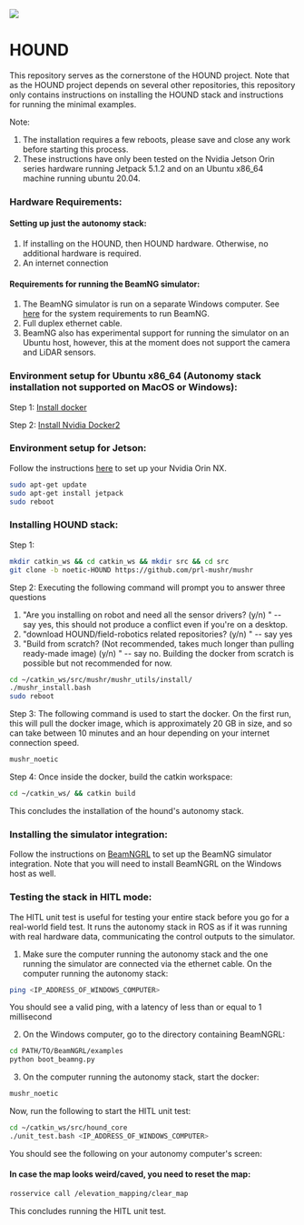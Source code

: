 ![](content/hound.png)
# HOUND
This repository serves as the cornerstone of the HOUND project. Note that as the HOUND project depends on several other repositories, this repository only contains instructions on installing the HOUND stack and instructions for running the minimal examples.

Note: 
1) The installation requires a few reboots, please save and close any work before starting this process.
2) These instructions have only been tested on the Nvidia Jetson Orin series hardware running Jetpack 5.1.2 and on an Ubuntu x86_64 machine running ubuntu 20.04.

### Hardware Requirements:
#### Setting up just the autonomy stack:
1) If installing on the HOUND, then HOUND hardware. Otherwise, no additional hardware is required.
2) An internet connection

#### Requirements for running the BeamNG simulator:
1) The BeamNG simulator is run on a separate Windows computer. See [here](https://documentation.beamng.com/support/troubleshooting/requirements/) for the system requirements to run BeamNG.
2) Full duplex ethernet cable.
3) BeamNG also has experimental support for running the simulator on an Ubuntu host, however, this at the moment does not support the camera and LiDAR sensors.

### Environment setup for Ubuntu x86_64 (Autonomy stack installation not supported on MacOS or Windows):
Step 1: [Install docker](https://docs.docker.com/desktop/install/debian/#install-docker-desktop)

Step 2: [Install Nvidia Docker2](https://docs.nvidia.com/datacenter/cloud-native/container-toolkit/install-guide.html#installing-on-ubuntu-and-debian)

### Environment setup for Jetson:
Follow the instructions [here](https://github.com/sidtalia/HOUND_hardware) to set up your Nvidia Orin NX.
```bash
sudo apt-get update
sudo apt-get install jetpack
sudo reboot
```

### Installing HOUND stack:
Step 1:
```bash
mkdir catkin_ws && cd catkin_ws && mkdir src && cd src
git clone -b noetic-HOUND https://github.com/prl-mushr/mushr
```

Step 2: Executing the following command will prompt you to answer three questions
1) "Are you installing on robot and need all the sensor drivers? (y/n) " -- say yes, this should not produce a conflict even if you're on a desktop.
2) "download HOUND/field-robotics related repositories? (y/n) " -- say yes
3) "Build from scratch? (Not recommended, takes much longer than pulling ready-made image) (y/n) " -- say no.
Building the docker from scratch is possible but not recommended for now.
```bash
cd ~/catkin_ws/src/mushr/mushr_utils/install/
./mushr_install.bash
sudo reboot
```

Step 3: The following command is used to start the docker. On the first run, this will pull the docker image, which is approximately 20 GB in size, and so can take between 10 minutes and an hour depending on your internet connection speed.
```bash
mushr_noetic
```

Step 4: Once inside the docker, build the catkin workspace:
```bash
cd ~/catkin_ws/ && catkin build
```

This concludes the installation of the hound's autonomy stack.

### Installing the simulator integration:
Follow the instructions on [BeamNGRL](https://github.com/sidtalia/BeamNGRL) to set up the BeamNG simulator integration.
Note that you will need to install BeamNGRL on the Windows host as well. 

### Testing the stack in HITL mode:
The HITL unit test is useful for testing your entire stack before you go for a real-world field test. It runs the autonomy stack in ROS as if it was running with real hardware data, communicating the control outputs to the simulator.

1) Make sure the computer running the autonomy stack and the one running the simulator are connected via the ethernet cable. On the computer running the autonomy stack:
```bash
ping <IP_ADDRESS_OF_WINDOWS_COMPUTER>
```
You should see a valid ping, with a latency of less than or equal to 1 millisecond

2) On the Windows computer, go to the directory containing BeamNGRL:
```bash
cd PATH/TO/BeamNGRL/examples
python boot_beamng.py
```

3) On the computer running the autonomy stack, start the docker: 
```bash
mushr_noetic
```

Now, run the following to start the HITL unit test:
```bash
cd ~/catkin_ws/src/hound_core
./unit_test.bash <IP_ADDRESS_OF_WINDOWS_COMPUTER>
```

You should see the following on your autonomy computer's screen:

#### In case the map looks weird/caved, you need to reset the map:
```bash
rosservice call /elevation_mapping/clear_map
```
This concludes running the HITL unit test.





